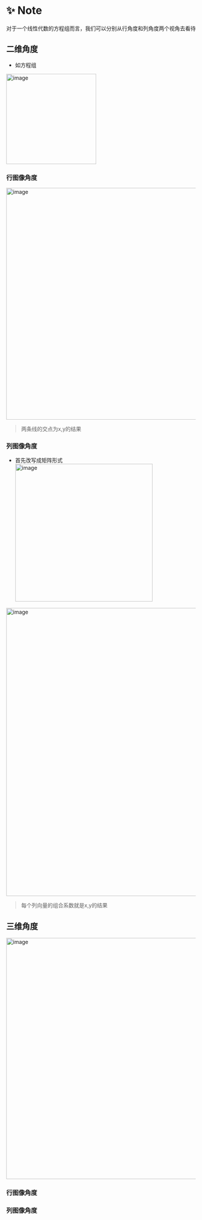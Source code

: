 # :sparkles: Note

对于一个线性代数的方程组而言，我们可以分别从行角度和列角度两个视角去看待

## 二维角度  
- 如方程组  
<img width="239" alt="image" src="https://github.com/wscstrive/MATH/assets/101634608/c3fc6bfb-9b8d-4bbc-9c97-f05dfbd665de">

### 行图像角度  
<img width="614" alt="image" src="https://github.com/wscstrive/MATH/assets/101634608/96b73e8d-19fa-4527-b973-8106a1fbec90">  

> 两条线的交点为x,y的结果

### 列图像角度
- 首先改写成矩阵形式<img width="365" alt="image" src="https://github.com/wscstrive/MATH/assets/101634608/e4674303-2276-43fe-af17-50bf0c1eb53b">

<img width="763" alt="image" src="https://github.com/wscstrive/MATH/assets/101634608/ea00f2db-660b-4a2b-9d6b-20b9dcf1338c">  

> 每个列向量的组合系数就是x,y的结果

## 三维角度
<img width="639" alt="image" src="https://github.com/wscstrive/MATH/assets/101634608/37a5b6e6-970c-4391-a78b-4393049d8e08">  

### 行图像角度

### 列图像角度
